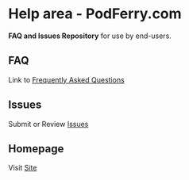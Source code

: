 # Help area - PodFerry.com
**FAQ and Issues Repository** for use by end-users.

## FAQ

Link to [Frequently Asked Questions](https://github.com/podferry/Support/blob/master/FAQ.md)

## Issues

Submit or Review [Issues](https://github.com/podferry/Support/issues)


## Homepage
Visit [Site](https://www.podferry.com/)
